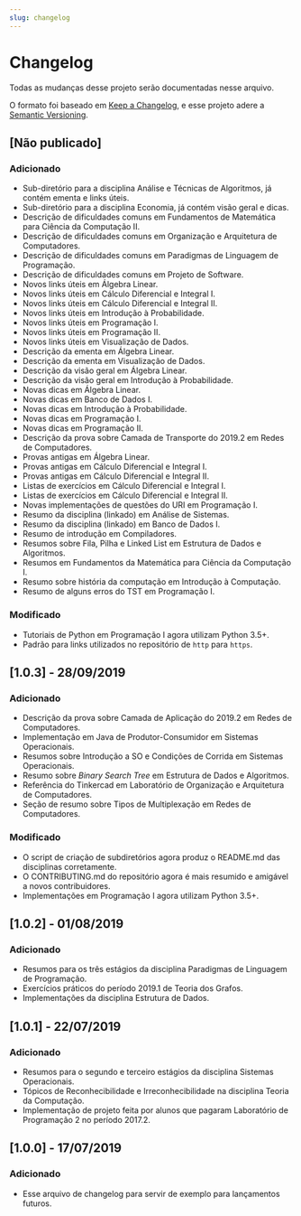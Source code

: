 ```yaml
---
slug: changelog
---
```


# Changelog
Todas as mudanças desse projeto serão documentadas nesse arquivo.

O formato foi baseado em [Keep a Changelog](https://keepachangelog.com/pt-BR/1.0.0/),
e esse projeto adere a [Semantic Versioning](https://semver.org/lang/pt-BR/spec/v2.0.0.html).

## [Não publicado]

### Adicionado

- Sub-diretório para a disciplina Análise e Técnicas de Algoritmos, já contém ementa e links úteis.
- Sub-diretório para a disciplina Economia, já contém visão geral e dicas.
- Descrição de dificuldades comuns em Fundamentos de Matemática para Ciência da Computação II.
- Descrição de dificuldades comuns em Organização e Arquitetura de Computadores.
- Descrição de dificuldades comuns em Paradigmas de Linguagem de Programação.
- Descrição de dificuldades comuns em Projeto de Software.
- Novos links úteis em Álgebra Linear.
- Novos links úteis em Cálculo Diferencial e Integral I.
- Novos links úteis em Cálculo Diferencial e Integral II.
- Novos links úteis em Introdução à Probabilidade.
- Novos links úteis em Programação I.
- Novos links úteis em Programação II.
- Novos links úteis em Visualização de Dados.
- Descrição da ementa em Álgebra Linear.
- Descrição da ementa em Visualização de Dados.
- Descrição da visão geral em Álgebra Linear.
- Descrição da visão geral em Introdução à Probabilidade.
- Novas dicas em Álgebra Linear.
- Novas dicas em Banco de Dados I.
- Novas dicas em Introdução à Probabilidade.
- Novas dicas em Programação I.
- Novas dicas em Programação II.
- Descrição da prova sobre Camada de Transporte do 2019.2 em Redes de Computadores.
- Provas antigas em Álgebra Linear.
- Provas antigas em Cálculo Diferencial e Integral I.
- Provas antigas em Cálculo Diferencial e Integral II.
- Listas de exercícios em Cálculo Diferencial e Integral I.
- Listas de exercícios em Cálculo Diferencial e Integral II.
- Novas implementações de questões do URI em Programação I.
- Resumo da disciplina (linkado) em Análise de Sistemas.
- Resumo da disciplina (linkado) em Banco de Dados I.
- Resumo de introdução em Compiladores.
- Resumos sobre Fila, Pilha e Linked List em Estrutura de Dados e Algoritmos.
- Resumos em Fundamentos da Matemática para Ciência da Computação I.
- Resumo sobre história da computação em Introdução à Computação.
- Resumo de alguns erros do TST em Programação I.

### Modificado
- Tutoriais de Python em Programação I agora utilizam Python 3.5+.
- Padrão para links utilizados no repositório de `http` para `https`.

## [1.0.3] - 28/09/2019

### Adicionado
- Descrição da prova sobre Camada de Aplicação do 2019.2 em Redes de Computadores.
- Implementação em Java de Produtor-Consumidor em Sistemas Operacionais.
- Resumos sobre Introdução a SO e Condições de Corrida em Sistemas Operacionais.
- Resumo sobre *Binary Search Tree* em Estrutura de Dados e Algoritmos.
- Referência do Tinkercad em Laboratório de Organização e Arquitetura de Computadores.
- Seção de resumo sobre Tipos de Multiplexação em Redes de Computadores.

### Modificado
- O script de criação de subdiretórios agora produz o README.md das disciplinas corretamente.
- O CONTRIBUTING.md do repositório agora é mais resumido e amigável a novos contribuidores.
- Implementações em Programação I agora utilizam Python 3.5+.

## [1.0.2] - 01/08/2019

### Adicionado
- Resumos para os três estágios da disciplina Paradigmas de Linguagem de Programação.
- Exercícios práticos do período 2019.1 de Teoria dos Grafos.
- Implementações da disciplina Estrutura de Dados.

## [1.0.1] - 22/07/2019

### Adicionado
- Resumos para o segundo e terceiro estágios da disciplina Sistemas Operacionais.
- Tópicos de Reconhecibilidade e Irreconhecibilidade na disciplina Teoria da Computação.
- Implementação de projeto feita por alunos que pagaram Laboratório de Programação 2 no período 2017.2.

## [1.0.0] - 17/07/2019

### Adicionado

- Esse arquivo de changelog para servir de exemplo para lançamentos futuros.
